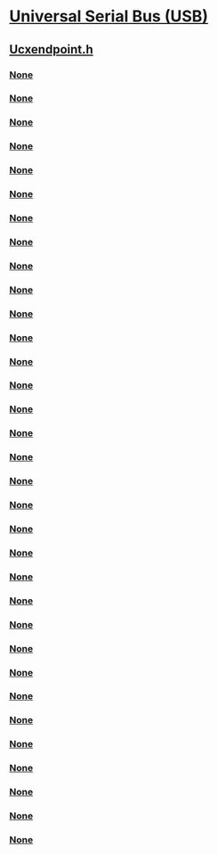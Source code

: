 # [Universal Serial Bus (USB)](../_usbref/index.md)
## [Ucxendpoint.h](index.md)
### [None](../ucxendpoint/nc-ucxendpoint-evt_ucx_default_endpoint_update.md)
### [None](../ucxendpoint/nc-ucxendpoint-evt_ucx_endpoint_abort.md)
### [None](../ucxendpoint/nc-ucxendpoint-evt_ucx_endpoint_get_isoch_transfer_path_delays.md)
### [None](../ucxendpoint/nc-ucxendpoint-evt_ucx_endpoint_ok_to_cancel_transfers.md)
### [None](../ucxendpoint/nc-ucxendpoint-evt_ucx_endpoint_purge.md)
### [None](../ucxendpoint/nc-ucxendpoint-evt_ucx_endpoint_reset.md)
### [None](../ucxendpoint/nc-ucxendpoint-evt_ucx_endpoint_set_characteristic.md)
### [None](../ucxendpoint/nc-ucxendpoint-evt_ucx_endpoint_start.md)
### [None](../ucxendpoint/nc-ucxendpoint-evt_ucx_endpoint_static_streams_add.md)
### [None](../ucxendpoint/nc-ucxendpoint-evt_ucx_endpoint_static_streams_disable.md)
### [None](../ucxendpoint/nc-ucxendpoint-evt_ucx_endpoint_static_streams_enable.md)
### [None](../ucxendpoint/ne-ucxendpoint-_endpoint_reset_flags.md)
### [None](../ucxendpoint/ne-ucxendpoint-_ucx_endpoint_characteristic_priority.md)
### [None](../ucxendpoint/ne-ucxendpoint-_ucx_endpoint_characteristic_type.md)
### [None](../ucxendpoint/nf-ucxendpoint-ucxdefaultendpointinitseteventcallbacks.md)
### [None](../ucxendpoint/nf-ucxendpoint-ucxendpointabortcomplete.md)
### [None](../ucxendpoint/nf-ucxendpoint-ucxendpointcreate.md)
### [None](../ucxendpoint/nf-ucxendpoint-ucxendpointgetstaticstreamsreferenced.md)
### [None](../ucxendpoint/nf-ucxendpoint-ucxendpointinitseteventcallbacks.md)
### [None](../ucxendpoint/nf-ucxendpoint-ucxendpointneedtocanceltransfers.md)
### [None](../ucxendpoint/nf-ucxendpoint-ucxendpointnopingresponseerror.md)
### [None](../ucxendpoint/nf-ucxendpoint-ucxendpointpurgecomplete.md)
### [None](../ucxendpoint/nf-ucxendpoint-ucxendpointsetwdfioqueue.md)
### [None](../ucxendpoint/nf-ucxendpoint-ucx_default_endpoint_event_callbacks_init.md)
### [None](../ucxendpoint/nf-ucxendpoint-ucx_endpoint_event_callbacks_init.md)
### [None](../ucxendpoint/ns-ucxendpoint-_default_endpoint_update.md)
### [None](../ucxendpoint/ns-ucxendpoint-_endpoints_configure.md)
### [None](../ucxendpoint/ns-ucxendpoint-_endpoints_configure_failure_flags.md)
### [None](../ucxendpoint/ns-ucxendpoint-_endpoint_reset.md)
### [None](../ucxendpoint/ns-ucxendpoint-_ucx_default_endpoint_event_callbacks.md)
### [None](../ucxendpoint/ns-ucxendpoint-_ucx_endpoint_characteristic.md)
### [None](../ucxendpoint/ns-ucxendpoint-_ucx_endpoint_event_callbacks.md)
### [None](../ucxendpoint/ns-ucxendpoint-_ucx_endpoint_isoch_transfer_path_delays.md)
